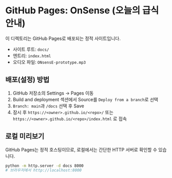 # GitHub Pages: OnSense (오늘의 급식 안내)

이 디렉토리는 GitHub Pages로 배포되는 정적 사이트입니다.

- 사이트 루트: `docs/`
- 엔트리: `index.html`
- 오디오 파일: `ONsensE-prototype.mp3`

## 배포(설정) 방법
1. GitHub 저장소의 Settings → Pages 이동
2. Build and deployment 섹션에서 Source를 `Deploy from a branch`로 선택
3. `Branch: main`과 `/docs` 선택 후 Save
4. 잠시 후 `https://<owner>.github.io/<repo>/` 또는 `https://<owner>.github.io/<repo>/index.html` 로 접속

## 로컬 미리보기
GitHub Pages는 정적 호스팅이므로, 로컬에서는 간단한 HTTP 서버로 확인할 수 있습니다.

```bash
python -m http.server -d docs 8000
# 브라우저에서 http://localhost:8000
```
